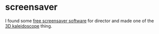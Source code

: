 <!--
  id: 236
  date: 2005-05-20T20:47:51
  modified: 2012-07-03T09:21:15
  slug: screensaver
  type: post
  excerpt: <p>I found some free screensaver software for director and made one of the 3D kaleidoscope thing.</p>
  categories: Director
  tags: 
  inCv: 
  inPortfolio: 
  dateFrom: 
  dateTo: 
-->

# screensaver

<p>I found some <a href="http://www.goldshell.com/dirsaver/" target="_blank">free screensaver software</a> for director and made one of the <a href="https://res.cloudinary.com/dn1rmdjs5/image/upload/v1566568756/rv/kaleidoscoop_installer.exe">3D kaleidoscope</a> thing.</p>
